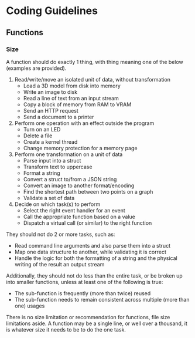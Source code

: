 # Coding Guidelines

## Functions

### Size

A function should do exactly 1 thing, with thing meaning one of the below (examples are provided).

1. Read/write/move an isolated unit of data, without transformation
    * Load a 3D model from disk into memory
    * Write an image to disk
    * Read a line of text from an input stream
    * Copy a block of memory from RAM to VRAM
    * Send an HTTP request
    * Send a document to a printer
2. Perform one operation with an effect outside the program
    * Turn on an LED
    * Delete a file
    * Create a kernel thread
    * Change memory protection for a memory page
3. Perform one transformation on a unit of data
    * Parse input into a struct
    * Transform text to uppercase
    * Format a string
    * Convert a struct to/from a JSON string
    * Convert an image to another format/encoding
    * Find the shortest path between two points on a graph
    * Validate a set of data
4. Decide on which task(s) to perform
    * Select the right event handler for an event
    * Call the appropriate function based on a value
    * Dispatch a virtual call (or similar) to the right function

They should not do 2 or more tasks, such as:

* Read command line arguments and also parse them into a struct
* Map one data structure to another, while validating it is correct
* Handle the logic for both the formatting of a string and the physical writing of the result an output stream

Additionally, they should not do less than the entire task, or be broken up into smaller functions, unless at least one of the following is true:

* The sub-function is frequently (more than twice) reused
* The sub-function needs to remain consistent across multiple (more than one) usages

There is no size limitation or recommendation for functions, file size limitations aside.
A function may be a single line, or well over a thousand, it is whatever size it needs to be to do the one task.

